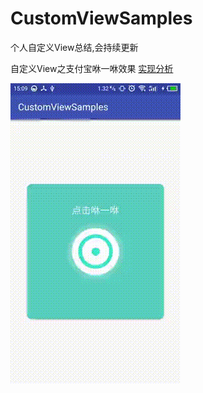 # CustomViewSamples

个人自定义View总结,会持续更新

自定义View之支付宝咻一咻效果 [实现分析](http://blog.csdn.net/lj402159806/article/details/55511695)

![](preview/xiuyixiu.gif)